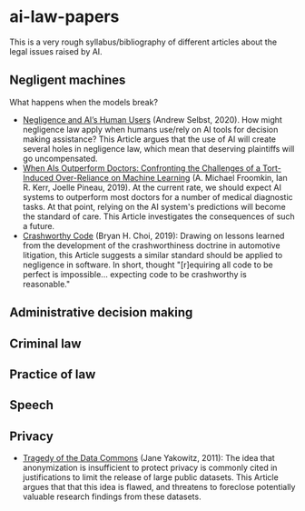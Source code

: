 # ai-law-papers
This is a very rough syllabus/bibliography of different articles about the legal issues raised by AI.

## Negligent machines
What happens when the models break?

- [Negligence and AI’s Human Users](https://papers.ssrn.com/sol3/papers.cfm?abstract_id=3350508) (Andrew Selbst, 2020). How might negligence law apply when humans use/rely on AI tools for decision making assistance? This Article argues that the use of AI will create several holes in negligence law, which mean that deserving plaintiffs will go uncompensated.
- [When AIs Outperform Doctors: Confronting the Challenges of a Tort-Induced Over-Reliance on Machine Learning](https://papers.ssrn.com/sol3/papers.cfm?abstract_id=3114347) (A. Michael Froomkin, Ian R. Kerr, Joelle Pineau, 2019). At the current rate, we should expect AI systems to outperform most doctors for a number of medical diagnostic tasks. At that point, relying on the AI system's predictions will become the standard of care. This Article investigates the consequences of such a future. 
- [Crashworthy Code](https://papers.ssrn.com/sol3/papers.cfm?abstract_id=3230829) (Bryan H. Choi, 2019): Drawing on lessons learned from the development of the crashworthiness doctrine in automotive litigation, this Article suggests a similar standard should be applied to negligence in software. In short, thought "[r]equiring all code to be perfect is impossible... expecting code to be crashworthy is reasonable."

## Administrative decision making

## Criminal law 

## Practice of law 

## Speech

## Privacy 

- [Tragedy of the Data Commons](http://jolt.law.harvard.edu/articles/pdf/v25/25HarvJLTech1.pdf) (Jane Yakowitz, 2011): The idea that anonymization is insufficient to protect privacy is commonly cited in justifications to limit the release of large public datasets. This Article argues that that this idea is flawed, and threatens to foreclose potentially valuable research findings from these datasets. 
